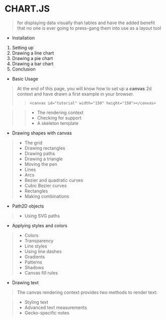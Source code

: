 # CHART.JS
> for displaying data visually than tables and have the added benefit that no one is ever going to press-gang them into use as a layout tool

- Installation

1. Setting up
2. Drawing a line chart
3. Drawing a pie chart
4. Drawing a bar chart
5. Conclusion

- Basic Usage 
> At the end of this page, you will know how to set up a **canvas** 2d context and have drawn a first example in your browser.
>> `<canvas id="tutorial" width="150" height="150"></canvas>`

>> - The rendering context
>> - Checking for support
>> - A skeleton template


- Drawing shapes with canvas
> - The grid
> - Drawing rectangles
> - Drawing paths
> - Drawing a triangle
> - Moving the pen
> - Lines
> - Arcs
> - Bezier and quadratic curves
> - Cubic Bezier curves
> - Rectangles
> - Making combinations


- Path2D objects
> - Using SVG paths



- Applying styles and colors
> - Colors
> - Transparency
> - Line styles
> - Using line dashes
> - Gradients
> - Patterns
> - Shadows
> - Canvas fill rules




- Drawing text
> The canvas rendering context provides two methods to render text:

> - Styling text
> - Advanced text measurements
> - Gecko-specific notes




















